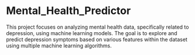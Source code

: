 # Mental_Health_Predictor
This project focuses on analyzing mental health data, specifically related to depression, using machine learning models. The goal is to explore and predict depression symptoms based on various features within the dataset using multiple machine learning algorithms.
